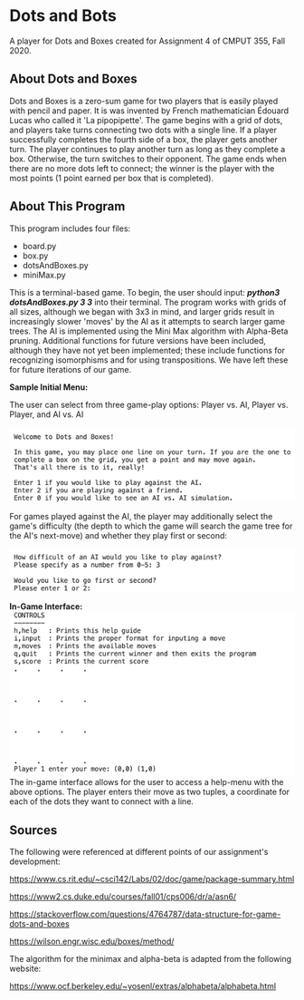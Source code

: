 # Dots and Bots

A player for Dots and Boxes created for Assignment 4 of CMPUT 355, Fall 2020. 

## About Dots and Boxes

Dots and Boxes is a zero-sum game for two players that is easily played with pencil and paper. It is was invented by French mathematician Édouard Lucas who called it 'La pipopipette'. The game begins with a grid of dots, and players take turns connecting two dots with a single line. If a player successfully completes the fourth side of a box, the player gets another turn. The player continues to play another turn as long as they complete a box. Otherwise, the turn switches to their opponent. The game ends when there are no more dots left to connect; the winner is the player with the most points (1 point earned per box that is completed). 

## About This Program

This program includes four files:

- board.py
- box.py
- dotsAndBoxes.py
- miniMax.py

This is a terminal-based game. To begin, the user should input: ***python3 dotsAndBoxes.py 3 3*** into their terminal. The program works with grids of all sizes, although we began with 3x3 in mind, and larger grids result in increasingly slower 'moves' by the AI as it attempts to search larger game trees. The AI is implemented using the Mini Max algorithm with Alpha-Beta pruning. Additional functions for future versions have been included, although they have not yet been implemented; these include functions for recognizing isomorphisms and for using transpositions. We have left these for future iterations of our game.

**Sample Initial Menu:**

The user can select from three game-play options: Player vs. AI, Player vs. Player, and AI vs. AI


<img src="https://github.com/christopher-M-Wood/CMPUT355-Assignment4/blob/master/RMimg1.png" alt="RMimg1" style="" />

For games played against the AI, the player may additionally select the game's difficulty (the depth to which the game will search the game tree for the AI's next-move) and whether they play first or second:
<p align="center">
<img src="https://github.com/christopher-M-Wood/CMPUT355-Assignment4/blob/master/RMimg2.png" alt="RMimg2" style="" />
 </p>


**In-Game Interface:**
<img src="https://github.com/christopher-M-Wood/CMPUT355-Assignment4/blob/master/RMimg3.png" alt="RMimg3" style=""/>
The in-game interface allows for the user to access a help-menu with the above options. The player enters their move as two tuples, a coordinate for each of the dots they want to connect with a line.

## Sources

The following were referenced at different points of our assignment's development:

https://www.cs.rit.edu/~csci142/Labs/02/doc/game/package-summary.html

https://www2.cs.duke.edu/courses/fall01/cps006/dr/a/asn6/

https://stackoverflow.com/questions/4764787/data-structure-for-game-dots-and-boxes

https://wilson.engr.wisc.edu/boxes/method/

 The algorithm for the minimax and alpha-beta is adapted from the following website:

https://www.ocf.berkeley.edu/~yosenl/extras/alphabeta/alphabeta.html
